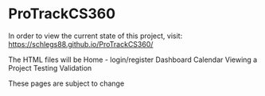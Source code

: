 # ProTrackCS360

In order to view the current state of this project, visit:
https://schlegs88.github.io/ProTrackCS360/

The HTML files will be
Home  - login/register
Dashboard
Calendar
Viewing a Project 
Testing Validation

These pages are subject to change
